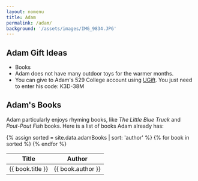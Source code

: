 ```yaml
---
layout: nomenu
title: Adam
permalink: /adam/
background: '/assets/images/IMG_9834.JPG'
---
```


<meta name="robots" content="noindex">

<h2>Adam Gift Ideas</h2>

<ul>
	<li>Books</li>
	<li>Adam does not have many outdoor toys for the warmer months.</li>
	<li>You can give to Adam's 529 College account using <a href="https://www.ugift529.com">UGift</a>. You just need to enter his code: K3D-38M</li>
</ul>

<h2>Adam's Books</h2>
<p>Adam particularly enjoys rhyming books, like <i>The Little Blue Truck</i> and <i>Pout-Pout Fish</i> books. Here is a list of books Adam already has:</p>
<table class="table table-striped">
  <thead>
    <tr>
      <th scope="col">Title</th>
      <th scope="col">Author</th>
    </tr>
  </thead>
  <tbody>
  	{% assign sorted = site.data.adamBooks | sort: 'author' %}
	{% for book in sorted %}
		<tr>
	      <td>{{ book.title }}</td>
	      <td>{{ book.author }}</td>
    	</tr>
	{% endfor %}
  </tbody>
</table>